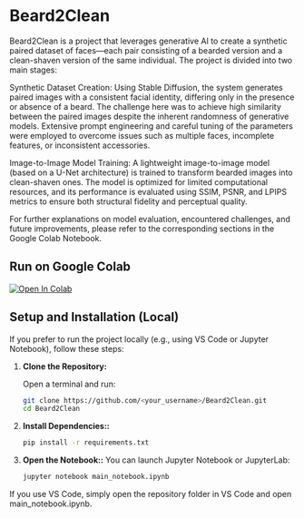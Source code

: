 # Beard2Clean

Beard2Clean is a project that leverages generative AI to create a synthetic paired dataset of faces—each pair consisting of a bearded version and a clean-shaven version of the same individual. The project is divided into two main stages:

Synthetic Dataset Creation:
Using Stable Diffusion, the system generates paired images with a consistent facial identity, differing only in the presence or absence of a beard. The challenge here was to achieve high similarity between the paired images despite the inherent randomness of generative models. Extensive prompt engineering and careful tuning of the parameters were employed to overcome issues such as multiple faces, incomplete features, or inconsistent accessories.

Image-to-Image Model Training:
A lightweight image-to-image model (based on a U-Net architecture) is trained to transform bearded images into clean-shaven ones. The model is optimized for limited computational resources, and its performance is evaluated using SSIM, PSNR, and LPIPS metrics to ensure both structural fidelity and perceptual quality.

For further explanations on model evaluation, encountered challenges, and future improvements, please refer to the corresponding sections in the Google Colab Notebook.

## Run on Google Colab

[![Open In Colab](https://colab.research.google.com/assets/colab-badge.svg)](https://colab.research.google.com/drive/YOUR_NOTEBOOK_LINK)

## Setup and Installation (Local)

If you prefer to run the project locally (e.g., using VS Code or Jupyter Notebook), follow these steps:

1. **Clone the Repository:**

   Open a terminal and run:

   ```bash
   git clone https://github.com/<your_username>/Beard2Clean.git
   cd Beard2Clean

2. **Install Dependencies::**
   ```bash
   pip install -r requirements.txt

3. **Open the Notebook::**
   You can launch Jupyter Notebook or JupyterLab:
   ```bash
   jupyter notebook main_notebook.ipynb

If you use VS Code, simply open the repository folder in VS Code and open main_notebook.ipynb.
   
